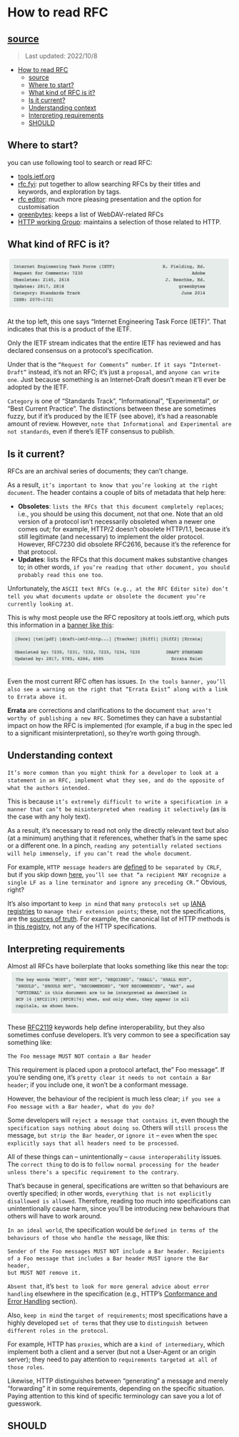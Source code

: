 # How to read RFC

## [source](https://www.ietf.org/blog/how-read-rfc/)

> Last updated: 2022/10/8

- [How to read RFC](#how-to-read-rfc)
  - [source](#source)
  - [Where to start?](#where-to-start)
  - [What kind of RFC is it?](#what-kind-of-rfc-is-it)
  - [Is it current?](#is-it-current)
  - [Understanding context](#understanding-context)
  - [Interpreting requirements](#interpreting-requirements)
  - [SHOULD](#should)

## Where to start?

you can use following tool to search or read RFC:

- [tools.ietf.org](https://authors.ietf.org/)
- [rfc.fyi](https://rfc.fyi/): put together to allow searching RFCs by their titles and keywords, and exploration by tags.
- [rfc editor](https://www.rfc-editor.org/rse/format-faq/): much more pleasing presentation and the option for customisation
- [greenbytes](https://greenbytes.de/tech/webdav/): keeps a list of WebDAV-related RFCs
- [HTTP working Group](https://httpwg.org/specs/): maintains a selection of those related to HTTP.

## What kind of RFC is it?

![kind of rfc](./kind_of_rfc.drawio.svg)

At the top left, this one says “Internet Engineering Task Force (IETF)”. That indicates that this is a product of the IETF.

Only the IETF stream indicates that the entire IETF has reviewed and has declared consensus on a protocol’s specification.

Under that is the `“Request for Comments” number`. `If it says “Internet-Draft”` instead, it’s not an RFC; it’s just a `proposal`, and `anyone can write one`. Just because something is an Internet-Draft doesn’t mean it’ll ever be adopted by the IETF.

`Category` is one of “Standards Track”, “Informational”, “Experimental”, or “Best Current Practice”. The distinctions between these are sometimes fuzzy, but if it’s produced by the IETF (see above), it’s had a reasonable amount of review. However, `note that Informational and Experimental are not standards`, even if there’s IETF consensus to publish.

## Is it current?

RFCs are an archival series of documents; they can’t change.

As a result, `it’s important to know that you’re looking at the right document`. The header contains a couple of bits of metadata that help here:

- **Obsoletes**: `lists the RFCs that this document completely replaces`; i.e., you should be using this document, not that one. Note that an old version of a protocol isn’t necessarily obsoleted when a newer one comes out; for example, HTTP/2 doesn’t obsolete HTTP/1.1, because it’s still legitimate (and necessary) to implement the older protocol. However, RFC7230 did obsolete RFC2616, because it’s the reference for that protocol.
- **Updates**: lists the RFCs that this document makes substantive changes to; in other words, `if you’re reading that other document, you should probably read this one too`.

Unfortunately, the `ASCII text RFCs (e.g., at the RFC Editor site) don’t tell you what documents update or obsolete the document you’re currently looking at`.

This is why most people use the RFC repository at tools.ietf.org, which puts this information in a [banner like this](https://www.rfc-editor.org/rfc/rfc2616):
![rfc_current_banner](./rfc_current_banner.drawio.svg)

Even the most current RFC often has issues. `In the tools banner, you’ll also see a warning on the right that “Errata Exist” along with a link to Errata above it`.

**Errata** are corrections and clarifications to the document `that aren’t worthy of publishing a new RFC`. Sometimes they can have a substantial impact on how the RFC is implemented (for example, if a bug in the spec led to a significant misinterpretation), so they’re worth going through.

## Understanding context

`It’s more common than you might think for a developer to look at a statement in an RFC, implement what they see, and do the opposite of what the authors intended.`

This is because `it’s extremely difficult to write a specification in a manner that can’t be misinterpreted when reading it selectively` (as is the case with any holy text).

As a result, it’s necessary to read not only the directly relevant text but also (at a minimum) anything that it references, whether that’s in the same spec or a different one. In a pinch, `reading any potentially related sections will help immensely, if you can’t read the whole document`.

For example, `HTTP message headers` are [defined](https://httpwg.org/specs/rfc7230.html#http.message) to `be separated by CRLF`, but if you skip down [here](https://httpwg.org/specs/rfc7230.html#message.robustness), `you’ll see that “a recipient MAY recognize a single LF as a line terminator and ignore any preceding CR.”` Obvious, right?

It’s also important to `keep in mind` that `many protocols set up` [IANA registries](https://www.iana.org/protocols) to `manage their extension points`; these, not the specifications, are the [sources of truth](https://en.wikipedia.org/wiki/Single_source_of_truth). For example, the canonical list of HTTP methods is in [this registry](https://www.iana.org/assignments/http-methods/http-methods.xhtml), not any of the HTTP specifications.

## Interpreting requirements

Almost all RFCs have boilerplate that looks something like this near the top:
![boilerplate](./boilerplate.drawio.svg)

These [RFC2119](./RFC2119.md) keywords help define interoperability, but they also sometimes confuse developers. It’s very common to see a specification say something like:

```text
The Foo message MUST NOT contain a Bar header
```

This requirement is placed upon a protocol artefact, the” Foo message”. If you’re sending one, it’s `pretty clear it needs to not contain a Bar header`; if you include one, it won’t be a conformant message.

However, the behaviour of the recipient is much less clear; `if you see a Foo message with a Bar header, what do you do?`

Some developers will `reject a message that contains it`, even though the `specification says nothing about doing so`. Others will `still process` the message, `but strip the Bar header`, or `ignore it` – `even` when the `spec explicitly says that all headers need to be processed`.

All of these things can – unintentionally – `cause interoperability` issues. The `correct thing` to do is to `follow normal processing for the header unless there’s a specific requirement to the contrary`.

That’s because in general, specifications are written so that behaviours are overtly specified; in other words, `everything that is not explicitly disallowed is allowed`. Therefore, reading too much into specifications can unintentionally cause harm, since you’ll be introducing new behaviours that others will have to work around.

`In an ideal world`, the specification would be `defined in terms of the behaviours of those who handle the message`, like this:

```text
Sender of the Foo messages MUST NOT include a Bar header. Recipients
of a Foo message that includes a Bar header MUST ignore the Bar header,
but MUST NOT remove it.
```

`Absent that`, it’s `best to look for more general advice about error handling` elsewhere in the specification (e.g., HTTP’s [Conformance and Error Handling](https://httpwg.org/specs/rfc7230.html#conformance) section).

Also, `keep in mind` the `target of requirements`; most specifications have a highly developed `set of terms` that they use to `distinguish between different roles in the protocol`.

For example, HTTP has `proxies`, which are a `kind of intermediary`, which implement both a client and a server (but not a User-Agent or an origin server); they need to pay attention to `requirements targeted at all of those roles`.

Likewise, HTTP distinguishes between “generating” a message and merely “forwarding” it in some requirements, depending on the specific situation. Paying attention to this kind of specific terminology can save you a lot of guesswork.

## SHOULD
